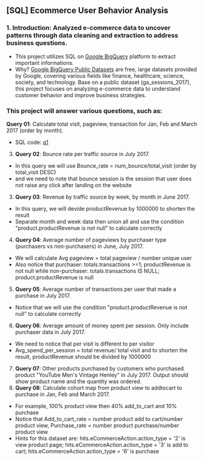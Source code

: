 ## [SQL] Ecommerce User Behavior Analysis

### 1. Introduction: Analyzed e-commerce data to uncover patterns through data cleaning and extraction to address business questions.
- This project utilizes SQL on [Google BigQuery](https://cloud.google.com/bigquery/docs/introduction) platform to extract important informations.
- Why? [Google BigQuery Public Datasets](https://cloud.google.com/bigquery/?utm_source=google&utm_medium=cpc&utm_campaign=japac-VN-all-en-dr-BKWS-all-all-trial-EXA-dr-1605216&utm_content=text-ad-none-none-DEV_c-CRE_658171082826-ADGP_Hybrid+%7C+BKWS+-+BRO+%7C+Txt+-Data+Analytics-BigQuery-big+query-main-KWID_43700081106765487-kwd-35927591586&userloc_9208070-network_g&utm_term=KW_big+query&gad_source=1&gclid=Cj0KCQiA4fi7BhC5ARIsAEV1YiZiQMgikH8ALUJUgZa8GtwebyKj7voccMDJVta19CbI64gT-bMQVQAaAnWPEALw_wcB&gclsrc=aw.ds&hl=en) are free, large datasets provided by Google, covering various fields like finance, healthcare, science, society, and technology. Base on a public dataset (ga_sessions_2017), this project focuses on analyzing e-commerce data to understand customer behavior and improve business strategies.

### This project will answer various questions, such as:
**Query 01**: Calculate total visit, pageview, transaction for Jan, Feb and March 2017 (order by month).
- SQL code:
[q1](https://i.imgur.com/hrJ7REW.png)
3. **Query 02**: Bounce rate per traffic source in July 2017.
- In this query we will use Bounce_rate = num_bounce/total_visit (order by total_visit DESC)
- and we need to note that bounce session is the session that user does not raise any click after landing on the website
3. **Query 03**: Revenue by traffic source by week, by month in June 2017.
- In this query, we will devide productRevenue by 1000000 to shorten the result
- Separate month and week data then union all and use the condition "product.productRevenue is not null" to calculate correctly
4. **Query 04**: Average number of pageviews by purchaser type (purchasers vs non-purchasers) in June, July 2017.
- We will calculate Avg pageview = total pageview / number unique user
- Also notice that purchaser: totals.transactions >=1; productRevenue is not null while non-purchaser: totals.transactions IS NULL;  product.productRevenue is null
5. **Query 05**: Average number of transactions per user that made a purchase in July 2017.
- Notice that we will use the condition "product.productRevenue is not null" to calculate correctly
6. **Query 06**: Average amount of money spent per session. Only include purchaser data in July 2017.
- We need to notice that per visit is different to per visitor
- Avg_spend_per_session = total revenue/ total visit and to shorten the result, productRevenue should be divided by 1000000
7. **Query 07**: Other products purchased by customers who purchased product "YouTube Men's Vintage Henley" in July 2017. Output should show product name and the quantity was ordered.
8. **Query 08**: Calculate cohort map from product view to addtocart to purchase in Jan, Feb and March 2017.
- For example, 100% product view then 40% add_to_cart and 10% purchase
- Notice that Add_to_cart_rate = number product add to cart/number product view, Purchase_rate = number product purchase/number product view
- Hints for this dataset are: hits.eCommerceAction.action_type = '2' is view product page; hits.eCommerceAction.action_type = '3' is add to cart; hits.eCommerceAction.action_type = '6' is purchase
